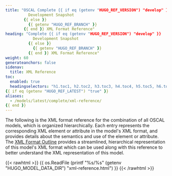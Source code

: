 ```yaml
---
title: "OSCAL Complete {{ if eq (getenv "HUGO_REF_VERSION") "develop" }}
          Development Snapshot
        {{ else }}
          {{ getenv "HUGO_REF_BRANCH" }}
        {{ end }} XML Format Reference"
heading: "Complete {{ if eq (getenv "HUGO_REF_VERSION") "develop" }}
            Development Snapshot
          {{ else }}
            {{ getenv "HUGO_REF_BRANCH" }}
          {{ end }} XML Format Reference"
weight: 60
generateanchors: false
sidenav:
  title: XML Reference
toc:
  enabled: true
  headingselectors: "h1.toc1, h2.toc2, h3.toc3, h4.toc4, h5.toc5, h6.toc6"
{{ if eq (getenv "HUGO_REF_LATEST") "true" }}
aliases:
  - /models/latest/complete/xml-reference/
{{ end }}
---
```


The following is the XML format reference for the combination of all OSCAL models, which is organized hierarchically. Each entry represents the corresponding XML element or attribute in the model's XML format, and provides details about the semantics and use of the element or attribute. The [XML Format Outline](../xml-outline/) provides a streamlined, hierarchical representation of this model's XML format which can be used along with this reference to better understand the XML representation of this model.

{{< rawhtml >}}
{{ os.ReadFile (printf "%s/%s" (getenv "HUGO_MODEL_DATA_DIR") "xml-reference.html") }}
{{< /rawhtml >}}